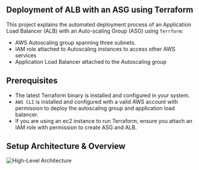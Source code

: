 ## Deployment of ALB with an ASG using Terraform

This project explains the automated deployment process of an Application Load Balancer (ALB) with an Auto-scaling Group (ASG) using `Terrform`:
- AWS Autoscaling group spanning three subnets.
- IAM role attached to Autoscaling instances to access other AWS services
- Application Load Balancer attached to the Autoscaling group

## Prerequisites

- The latest Terraform binary is installed and configured in your system.
- `AWS CLI` is installed and configured with a valid AWS account with permission to deploy the autoscaling group and application load balancer.
- If you are using an ec2 instance to run Terraform, ensure you attach an IAM role with permission to create ASG and ALB.

## Setup Architecture & Overview

![High-Level Architecture](./images/lb-asg-workflow.gif)